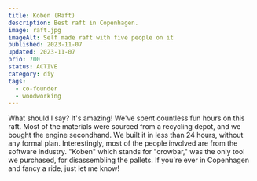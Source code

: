 ```yaml
---
title: Koben (Raft)
description: Best raft in Copenhagen.
image: raft.jpg
imageAlt: Self made raft with five people on it
published: 2023-11-07
updated: 2023-11-07
prio: 700
status: ACTIVE
category: diy
tags:
  - co-founder
  - woodworking
---
```


What should I say? It's amazing! We've spent countless fun hours on this raft. Most of the materials were sourced from a recycling depot, and we bought the engine secondhand. We built it in less than 24 hours, without any formal plan. Interestingly, most of the people involved are from the software industry. "Koben" which stands for "crowbar," was the only tool we purchased, for disassembling the pallets. If you're ever in Copenhagen and fancy a ride, just let me know!
